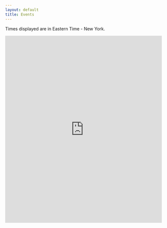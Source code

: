 ```yaml
---
layout: default
title: Events
---
```


Times displayed are in Eastern Time - New York.

<iframe src="https://calendar.google.com/calendar/embed?src=5a4f9e3c51ca2e99cb3d0fc725919d3f4cc83de3a41a808f352ba7e25439a2ac%40group.calendar.google.com&ctz=America%2FNew_York&mode=AGENDA&showNav=1" style="border: 0" width="100%" height="600" frameborder="0" scrolling="no"></iframe>
